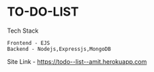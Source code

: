 # TO-DO-LIST

Tech Stack

	Frontend - EJS
	Backend - Nodejs,Expressjs,MongoDB


Site Link - https://todo--list--amit.herokuapp.com
